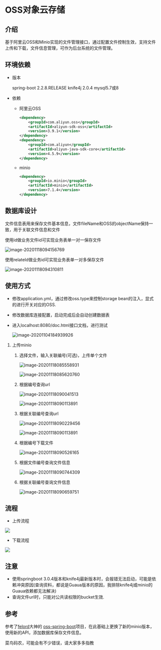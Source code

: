 # OSS对象云存储

## 介绍

基于阿里云OSS和Minio实现的文件管理接口，通过配置文件控制生效，支持文件上传和下载，文件信息管理，可作为后台系统的文件管理。

## 环境依赖

- 版本

  spring-boot 2.2.8.RELEASE  knife4j 2.0.4  mysql5.7或8

- 依赖

  - 阿里云OSS

    ```xml
    <dependency>
        <groupId>com.aliyun.oss</groupId>
        <artifactId>aliyun-sdk-oss</artifactId>
        <version>3.9.1</version>
    </dependency>
    <dependency>
        <groupId>com.aliyun</groupId>
        <artifactId>aliyun-java-sdk-core</artifactId>
        <version>4.5.9</version>
    </dependency>
    ```

  - minio

    ```xml
    <dependency>
        <groupId>io.minio</groupId>
        <artifactId>minio</artifactId>
        <version>7.1.4</version>
    </dependency>
    ```

    

## 数据库设计

文件信息表用来保存文件基本信息，文件fileName和OSS的objectName保持一致，用于关联文件信息和文件

使用id做业务文件id可实现业务表单一对一保存文件

![image-20201118094156769](https://kulalasmile.oss-cn-hangzhou.aliyuncs.com/blog/image-20201118094156769.png)

使用relateId做业务id可实现业务表单一对多保存文件

![image-20201118094310811](https://kulalasmile.oss-cn-hangzhou.aliyuncs.com/blog/image-20201118094310811.png)





## 使用方式

- 修改application.yml，通过修改oss.type来控制storage bean的注入，显式的进行开关对应的OSS.

- 修改数据库连接配置，启动完成后会自动创建数据表

- 进入localhost:8080/doc.html接口文档，进行测试

  

  ![image-20201104184939926](https://kulalasmile.oss-cn-hangzhou.aliyuncs.com/blog/image-20201104184939926.png)

1. 上传minio

   1. 选择文件，输入关联编号(可选)，上传单个文件

      ![image-20201118085558931](https://kulalasmile.oss-cn-hangzhou.aliyuncs.com/blog/image-20201118085558931.png)

      ![image-20201118085620760](https://kulalasmile.oss-cn-hangzhou.aliyuncs.com/blog/image-20201118085620760.png)

   2. 根据编号查询url

      ![image-20201118090041513](https://kulalasmile.oss-cn-hangzhou.aliyuncs.com/blog/image-20201118090041513.png)

      ![image-20201118090113891](https://kulalasmile.oss-cn-hangzhou.aliyuncs.com/blog/image-20201118090113891.png)

   3. 根据关联编号查询url

      ![image-20201118090229456](https://kulalasmile.oss-cn-hangzhou.aliyuncs.com/blog/image-20201118090229456.png)

      ![image-20201118090113891](https://kulalasmile.oss-cn-hangzhou.aliyuncs.com/blog/image-20201118090113891.png)

   4. 根据编号下载文件

      ![image-20201118090526165](https://kulalasmile.oss-cn-hangzhou.aliyuncs.com/blog/image-20201118090526165.png)

   5. 根据文件编号查询文件信息

      ![image-20201118090744309](https://kulalasmile.oss-cn-hangzhou.aliyuncs.com/blog/image-20201118090744309.png)

   6. 根据关联编号查询文件信息

      ![image-20201118090659751](https://kulalasmile.oss-cn-hangzhou.aliyuncs.com/blog/image-20201118090659751.png)

## 流程

- 上传流程

![](https://kulalasmile.oss-cn-hangzhou.aliyuncs.com/blog/20201104183035.png)

- 下载流程

![](https://kulalasmile.oss-cn-hangzhou.aliyuncs.com/blog/20201104183804.png)



## 注意

- 使用springboot 3.0.4版本和knife4j最新版本时，会报错无法启动，可能是依赖冲突原因(查询资料，都说是Guaua版本的原因，我排除knife4j或minio的Guaua依赖都无法解决) 
- 查询文件url时，只能对公共读权限的bucket生效.



## 参考

参考了[felord](https://gitee.com/felord)大神的 [oss-spring-boot](https://gitee.com/felord/oss-spring-boot/tree/master)项目，在此基础上更换了新的minio版本，使用新的API，添加数据库保存文件信息。

菜鸟码农，可能会有不少错误，请大家多多指教

